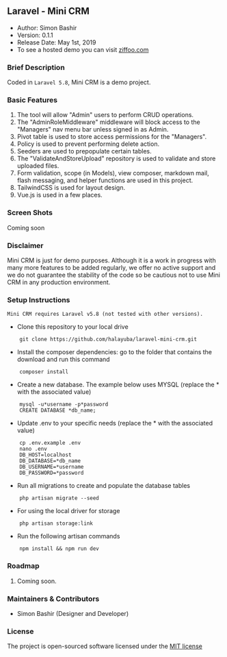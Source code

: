 ## Laravel - Mini CRM

- Author: Simon Bashir
- Version: 0.1.1
- Release Date: May 1st, 2019
- To see a hosted demo you can visit [ziffoo.com](http://ziffo.com)

### Brief Description
Coded in `Laravel 5.8`, Mini CRM is a demo project.

### Basic Features
1. The tool will allow "Admin" users to perform CRUD operations.
2. The "AdminRoleMiddleware" middleware will block access to the "Managers" nav menu bar unless signed in as Admin.
3. Pivot table is used to store access permissions for the "Managers".
4. Policy is used to prevent performing delete action.
5. Seeders are used to prepopulate certain tables.
6. The "ValidateAndStoreUpload" repository is used to validate and store uploaded files.
7. Form validation, scope (in Models), view composer, markdown mail, flash messaging, and helper functions are used in this project.
8. TailwindCSS is used for layout design.
9. Vue.js is used in a few places.

### Screen Shots
Coming soon


### Disclaimer
Mini CRM is just for demo purposes. Although it is a work in progress with many more features to be added regularly, we offer no active support and we do not guarantee the stability of the code so be cautious not to use Mini CRM in any production environment.

### Setup Instructions
```
Mini CRM requires Laravel v5.8 (not tested with other versions).
```


* Clone this repository to your local drive
~~~
    git clone https://github.com/halayuba/laravel-mini-crm.git
~~~
* Install the composer dependencies: go to the folder that contains the download and run this command
~~~
    composer install
~~~
* Create a new database. The example below uses MYSQL (replace the * with the associated value)
~~~
    mysql -u*username -p*password
    CREATE DATABASE *db_name;
~~~
* Update .env to your specific needs (replace the * with the associated value)
~~~
    cp .env.example .env
    nano .env
    DB_HOST=localhost
    DB_DATABASE=*db_name
    DB_USERNAME=*username
    DB_PASSWORD=*password
~~~
* Run all migrations to create and populate the database tables
~~~
    php artisan migrate --seed
~~~
* For using the local driver for storage
~~~
    php artisan storage:link
~~~
* Run the following artisan commands
~~~
    npm install && npm run dev
~~~

### Roadmap
1. Coming soon.


### Maintainers & Contributors
- Simon Bashir (Designer and Developer)

### License
The project is open-sourced software licensed under the [MIT license](http://opensource.org/licenses/MIT)
